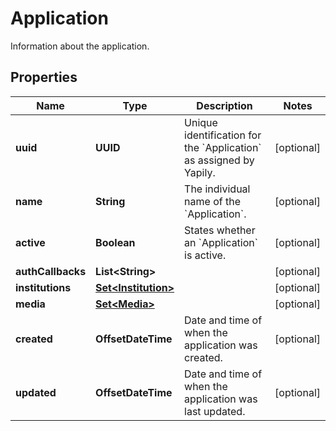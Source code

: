 

# Application

Information about the application.

## Properties

Name | Type | Description | Notes
------------ | ------------- | ------------- | -------------
**uuid** | **UUID** | Unique identification for the &#x60;Application&#x60; as assigned by Yapily. |  [optional]
**name** | **String** | The individual name of the &#x60;Application&#x60;. |  [optional]
**active** | **Boolean** | States whether an &#x60;Application&#x60; is active. |  [optional]
**authCallbacks** | **List&lt;String&gt;** |  |  [optional]
**institutions** | [**Set&lt;Institution&gt;**](Institution.md) |  |  [optional]
**media** | [**Set&lt;Media&gt;**](Media.md) |  |  [optional]
**created** | **OffsetDateTime** | Date and time of when the application was created. |  [optional]
**updated** | **OffsetDateTime** | Date and time of when the application was last updated. |  [optional]



